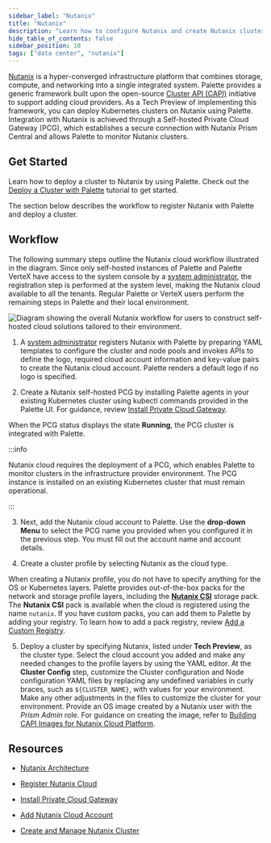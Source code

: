 ```yaml
---
sidebar_label: "Nutanix"
title: "Nutanix"
description: "Learn how to configure Nutanix and create Nutanix clusters in Palette."
hide_table_of_contents: false
sidebar_position: 10
tags: ["data center", "nutanix"]
---
```



[Nutanix](https://www.nutanix.com/what-we-do) is a hyper-converged infrastructure platform that combines storage, compute, and networking into a single integrated system. Palette provides a generic framework built upon the open-source [Cluster API (CAPI)](https://cluster-api.sigs.k8s.io) initiative to support adding cloud providers. As a Tech Preview of implementing this framework, you can deploy Kubernetes clusters on Nutanix using Palette. Integration with Nutanix is achieved through a Self-hosted Private Cloud Gateway (PCG), which establishes a secure connection with Nutanix Prism Central and allows Palette to monitor Nutanix clusters.

## Get Started

Learn how to deploy a cluster to Nutanix by using Palette. Check out the [Deploy a Cluster with Palette](../../public-cloud/deploy-k8s-cluster.md) tutorial to get started.

The section below describes the workflow to register Nutanix with Palette and deploy a cluster. 

## Workflow

The following summary steps outline the Nutanix cloud workflow illustrated in the diagram. Since only self-hosted instances of Palette and Palette VerteX have access to the system console by a [system administrator](../../../glossary-all.md#system-administrator), the registration step is performed at the system level, making the Nutanix cloud available to all the tenants. Regular Palette or VerteX users perform the remaining steps in Palette and their local environment.

![Diagram showing the overall Nutanix workflow for users to construct self-hosted cloud solutions tailored to their environment.](/clusters_data-center_nutanix_workflow.png)

1. A [system administrator](../../../glossary-all.md#system-administrator) registers Nutanix with Palette by preparing YAML templates to configure the cluster and node pools and invokes APIs to define the logo, required cloud account information and key-value pairs to create the Nutanix cloud account. Palette renders a default logo if no logo is specified. 

2. Create a Nutanix self-hosted PCG by installing Palette agents in your existing Kubernetes cluster using kubectl commands provided in the Palette UI. For guidance, review [Install Private Cloud Gateway](./install-pcg/install-pcg.md).

  When the PCG status displays the state **Running**, the PCG cluster is integrated with Palette.

  :::info

  Nutanix cloud requires the deployment of a PCG, which enables Palette to monitor clusters in the infrastructure provider environment. The PCG instance is installed on an existing Kubernetes cluster that must remain operational.

  :::

3. Next, add the Nutanix cloud account to Palette. Use the **drop-down Menu** to select the PCG name you provided when you configured it in the previous step. You must fill out the account name and account details.

4. Create a cluster profile by selecting Nutanix as the cloud type. 

  When creating a Nutanix profile, you do not have to specify anything for the OS or Kubernetes layers. Palette provides out-of-the-box packs for the network and storage profile layers, including the [**Nutanix CSI**](../../../integrations/nutanix-csi.md) storage pack. The **Nutanix CSI** pack is available when the cloud is registered using the name `nutanix`. If you have custom packs, you can add them to Palette by adding your registry. To learn how to add a pack registry, review [Add a Custom Registry](/docs/docs-content/registries-and-packs/adding-a-custom-registry.md).

5. Deploy a cluster by specifying Nutanix, listed under **Tech Preview**, as the cluster type. Select the cloud account you added and make any needed changes to the profile layers by using the YAML editor. At the **Cluster Config** step, customize the Cluster configuration and Node configuration YAML files by replacing any undefined variables in curly braces, such as `${CLUSTER_NAME}`, with values for your environment. Make any other adjustments in the files to customize the cluster for your environment. Provide an OS image created by a Nutanix user with the *Prism Admin* role. For guidance on creating the image, refer to [Building CAPI Images for Nutanix Cloud Platform](https://image-builder.sigs.k8s.io/capi/providers/nutanix.html#building-capi-images-for-nutanix-cloud-platform-ncp).


## Resources

- [Nutanix Architecture](architecture.md)

- [Register Nutanix Cloud](register-nutanix-cloud.md)

- [Install Private Cloud Gateway](./install-pcg/install-pcg.md)

- [Add Nutanix Cloud Account](add-nutanix-cloud-account.md)

- [Create and Manage Nutanix Cluster](create-manage-nutanix-cluster.md)
